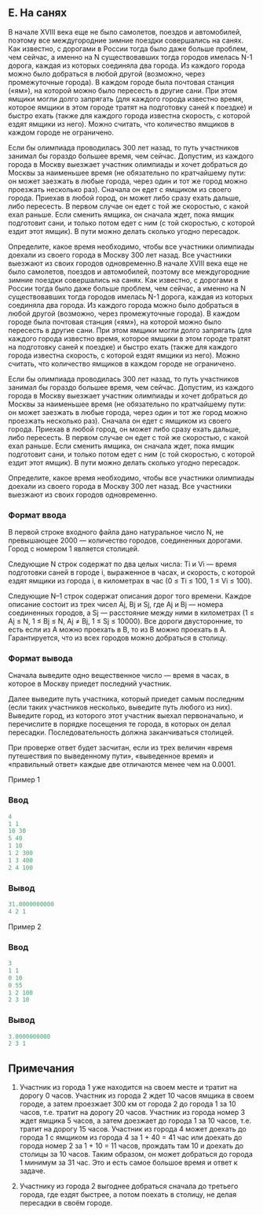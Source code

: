 ﻿## E. На санях

В начале XVIII века еще не было самолетов, поездов и автомобилей, поэтому все междугородние зимние поездки совершались на санях. Как известно, с дорогами в России тогда было даже больше проблем, чем сейчас, а именно на N существовавших тогда городов имелась N-1 дорога, каждая из которых соединяла два города. Из каждого города можно было добраться в любой другой (возможно, через промежуточные города). В каждом городе была почтовая станция («ям»), на которой можно было пересесть в другие сани. При этом ямщики могли долго запрягать (для каждого города известно время, которое ямщики в этом городе тратят на подготовку саней к поездке) и быстро ехать (также для каждого города известна скорость, с которой ездят ямщики из него). Можно считать, что количество ямщиков в каждом городе не ограничено.

Если бы олимпиада проводилась 300 лет назад, то путь участников занимал бы гораздо большее время, чем сейчас. Допустим, из каждого города в Москву выезжает участник олимпиады и хочет добраться до Москвы за наименьшее время (не обязательно по кратчайшему пути: он может заезжать в любые города, через один и тот же город можно проезжать несколько раз). Сначала он едет с ямщиком из своего города. Приехав в любой город, он может либо сразу ехать дальше, либо пересесть. В первом случае он едет с той же скоростью, с какой ехал раньше. Если сменить ямщика, он сначала ждет, пока ямщик подготовит сани, и только потом едет с ним (с той скоростью, с которой ездит этот ямщик). В пути можно делать сколько угодно пересадок.

Определите, какое время необходимо, чтобы все участники олимпиады доехали из своего города в Москву 300 лет назад. Все участники выезжают из своих городов одновременно.В начале XVIII века еще не было самолетов, поездов и автомобилей, поэтому все междугородние зимние поездки совершались на санях. Как известно, с дорогами в России тогда было даже больше проблем, чем сейчас, а именно на N существовавших тогда городов имелась N-1 дорога, каждая из которых соединяла два города. Из каждого города можно было добраться в любой другой (возможно, через промежуточные города). В каждом городе была почтовая станция («ям»), на которой можно было пересесть в другие сани. При этом ямщики могли долго запрягать (для каждого города известно время, которое ямщики в этом городе тратят на подготовку саней к поездке) и быстро ехать (также для каждого города известна скорость, с которой ездят ямщики из него). Можно считать, что количество ямщиков в каждом городе не ограничено.

Если бы олимпиада проводилась 300 лет назад, то путь участников занимал бы гораздо большее время, чем сейчас. Допустим, из каждого города в Москву выезжает участник олимпиады и хочет добраться до Москвы за наименьшее время (не обязательно по кратчайшему пути: он может заезжать в любые города, через один и тот же город можно проезжать несколько раз). Сначала он едет с ямщиком из своего города. Приехав в любой город, он может либо сразу ехать дальше, либо пересесть. В первом случае он едет с той же скоростью, с какой ехал раньше. Если сменить ямщика, он сначала ждет, пока ямщик подготовит сани, и только потом едет с ним (с той скоростью, с которой ездит этот ямщик). В пути можно делать сколько угодно пересадок.

Определите, какое время необходимо, чтобы все участники олимпиады доехали из своего города в Москву 300 лет назад. Все участники выезжают из своих городов одновременно.

### Формат ввода 
В первой строке входного файла дано натуральное число N, не превышающее 2000 — количество городов, соединенных дорогами. Город с номером 1 является столицей.

Следующие N строк содержат по два целых числа: Ti и Vi — время подготовки саней в городе i, выраженное в часах, и скорость, с которой ездят ямщики из города i, в километрах в час (0 ≤ Ti ≤ 100, 1 ≤ Vi ≤ 100).

Следующие N–1 строк содержат описания дорог того времени. Каждое описание состоит из трех чисел Aj, Bj и Sj, где Aj и Bj — номера соединенных городов, а Sj — расстояние между ними в километрах (1 ≤ Aj ≤ N, 1 ≤ Bj ≤ N, Aj ≠ Bj, 1 ≤ Sj ≤ 10000). Все дороги двусторонние, то есть если из A можно проехать в B, то из B можно проехать в A. Гарантируется, что из всех городов можно добраться в столицу.

### Формат вывода

Сначала выведите одно вещественное число — время в часах, в которое в Москву приедет последний участник.

Далее выведите путь участника, который приедет самым последним (если таких участников несколько, выведите путь любого из них). Выведите город, из которого этот участник выехал первоначально, и перечислите в порядке посещения те города, в которых он делал пересадки. Последовательность должна заканчиваться столицей.

При проверке ответ будет засчитан, если из трех величин «время путешествия по выведенному пути», «выведенное время» и «правильный ответ» каждые две отличаются менее чем на 0.0001.

Пример 1   

### Ввод
```cpp
4
1 1
10 30
5 40
1 10
1 2 300
1 3 400
2 4 100
```
### Вывод
```cpp
31.0000000000
4 2 1
```
Пример 2   

### Ввод
```cpp
3
1 1
0 10
0 55
1 2 100
2 3 10
```
### Вывод
```cpp
3.0000000000
2 3 1
```

## Примечания
1. Участник из города 1 уже находится на своем месте и тратит на дорогу 0 часов. Участник из города 2 ждет 10 часов ямщика в своем городе, а затем проезжает 300 км от города 2 до города 1 за 10 часов, т.е. тратит на дорогу 20 часов. Участник из города номер 3 ждет ямщика 5 часов, а затем доезжает до города 1 за 10 часов, т.е. тратит на дорогу 15 часов. Участник из города 4 может доехать до города 1 с ямщиком из города 4 за 1 + 40 = 41 час или доехать до города номер 2 за 1 + 10 = 11 часов, прождать там 10 и доехать до столицы за 10 часов. Таким образом, он может добраться до города 1 минимум за 31 час. Это и есть самое большое время и ответ к задаче.

2. Участнику из города 2 выгоднее добраться сначала до третьего города, где ездят быстрее, а потом поехать в столицу, не делая пересадки в своём городе.
